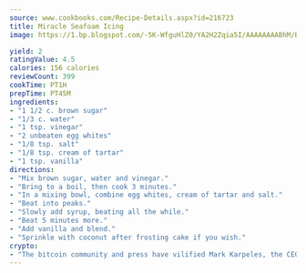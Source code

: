 ```yaml
---
source: www.cookbooks.com/Recipe-Details.aspx?id=216723
title: Miracle Seafoam Icing
image: https://1.bp.blogspot.com/-5K-WfguHlZ0/YA2H2Zqia5I/AAAAAAAABhM/Bdgu68p4aG0Q6jWdy3eGaUXSKw5p3sdxwCLcBGAsYHQ/s324/7.png

yield: 2
ratingValue: 4.5
calories: 156 calories
reviewCount: 399
cookTime: PT1H
prepTime: PT45M
ingredients:
- "1 1/2 c. brown sugar"
- "1/3 c. water"
- "1 tsp. vinegar"
- "2 unbeaten egg whites"
- "1/8 tsp. salt"
- "1/8 tsp. cream of tartar"
- "1 tsp. vanilla"
directions:
- "Mix brown sugar, water and vinegar."
- "Bring to a boil, then cook 3 minutes."
- "In a mixing bowl, combine egg whites, cream of tartar and salt."
- "Beat into peaks."
- "Slowly add syrup, beating all the while."
- "Beat 5 minutes more."
- "Add vanilla and blend."
- "Sprinkle with coconut after frosting cake if you wish."
crypto:
- "The bitcoin community and press have vilified Mark Karpeles, the CEO of Mt. Gox, as a clown and a con man."
---
```

